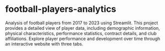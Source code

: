 # football-players-analytics
 Analysis of football players from 2017 to 2023 using Streamlit. This project provides a detailed view of player data, including demographic information, physical characteristics, performance statistics, contract details, and club affiliations. Explore player performance and development over time through an interactive website with three tabs.
